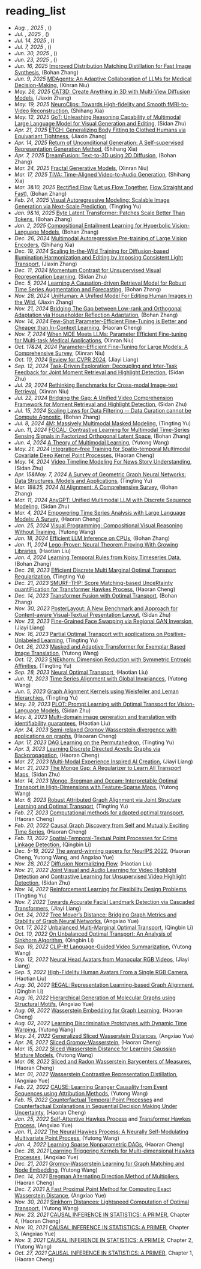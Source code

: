 # reading_list
* _Aug. , 2025_ [](), ()
* _Jul. , 2025_ [](), ()
* _Jul. 14, 2025_ [](), ()
* _Jul. 7, 2025_ [](), ()
* _Jun. 30, 2025_ [](), ()
* _Jun. 23, 2025_ [](), ()
* _Jun. 16, 2025_ [Improved Distribution Matching Distillation for Fast Image Synthesis](https://neurips.cc/virtual/2024/oral/97949), (Bohan Zhang)
* _Jun. 9, 2025_ [MDAgents: An Adaptive Collaboration of LLMs for Medical Decision-Making](https://neurips.cc/virtual/2024/oral/97988), (Xinran Niu)
* _May. 26, 2025_ [CAT3D: Create Anything in 3D with Multi-View Diffusion Models](https://neurips.cc/virtual/2024/oral/97975), (Jiaxin Zhang)
* _May. 19, 2025_ [NeuroClips: Towards High-fidelity and Smooth fMRI-to-Video Reconstruction](https://neurips.cc/virtual/2024/oral/97992), (Shihang Xia)
* _May. 12, 2025_ [GoT: Unleashing Reasoning Capability of Multimodal Large Language Model for Visual Generation and Editing](https://github.com/rongyaofang/GoT), (Sidan Zhu)
* _Apr. 21, 2025_ [ETCH: Generalizing Body Fitting to Clothed Humans via Equivariant Tightness](https://arxiv.org/pdf/2503.10624), (Jiaxin Zhang)
* _Apr. 14, 2025_ [Return of Unconditional Generation: A Self-supervised Representation Generation Method](https://neurips.cc/virtual/2024/oral/97963), (Shihang Xia)
* _Apr. 7, 2025_ [DreamFusion: Text-to-3D using 2D Diffusion](https://dreamfusion3d.github.io/), (Bohan Zhang)
* _Mar. 24, 2025_ [Fractal Generative Models](https://arxiv.org/pdf/2502.17437), (Xinran Niu)
* _Mar. 17, 2025_ [TiVA: Time-Aligned Video-to-Audio Generation](https://openreview.net/pdf?id=tIpOYtxerl), (Shihang Xia)
* _Mar. 3&10, 2025_ [Rectified Flow](https://www.cs.utexas.edu/~lqiang/rectflow/html/intro.html) ([Let us Flow Together](https://www.cs.utexas.edu/~lqiang/PDF/flow_book.pdf), [Flow Straight and Fast](https://arxiv.org/pdf/2209.03003)), (Bohan Zhang)
* _Feb. 24, 2025_ [Visual Autoregressive Modeling: Scalable Image Generation via Next-Scale Prediction](https://openreview.net/forum?id=gojL67CfS8), (Tingting Yu)
* _Jan. 9&16, 2025_ [Byte Latent Transformer: Patches Scale Better Than Tokens](https://arxiv.org/pdf/2412.09871), (Bohan Zhang)
* _Jan. 2, 2025_ [Compositional Entailment Learning for Hyperbolic Vision-Language Models](https://openreview.net/forum?id=3i13Gev2hV), (Bohan Zhang)
* _Dec. 26, 2024_ [Multimodal Autoregressive Pre-training of Large Vision Encoders](https://arxiv.org/pdf/2411.14402), (Shihang Xia)
* _Dec. 19, 2024_ [Scaling In-the-Wild Training for Diffusion-based Illumination Harmonization and Editing by Imposing Consistent Light Transport](https://openreview.net/forum?id=u1cQYxRI1H), (Jiaxin Zhang)
* _Dec. 11, 2024_ [Momentum Contrast for Unsupervised Visual Representation Learning](https://openaccess.thecvf.com/content_CVPR_2020/html/He_Momentum_Contrast_for_Unsupervised_Visual_Representation_Learning_CVPR_2020_paper.html), (Sidan Zhu)
* _Dec. 5, 2024_ [Learning A Causation-driven Retrieval Model for Robust Time Series Augmentation and Forecasting](), (Bohan Zhang)
* _Nov. 28, 2024_ [UniHuman: A Unified Model For Editing Human Images in the Wild](https://openaccess.thecvf.com/content/CVPR2024/papers/Li_UniHuman_A_Unified_Model_For_Editing_Human_Images_in_the_CVPR_2024_paper.pdf), (Jiaxin Zhang)
* _Nov. 21, 2024_ [Bridging The Gap between Low-rank and Orthogonal Adaptation via Householder Reflection Adaptation](https://arxiv.org/abs/2405.17484), (Bohan Zhang)
* _Nov. 14, 2024_ [Few-Shot Parameter-Efficient Fine-Tuning is Better and Cheaper than In-Context Learning](https://proceedings.neurips.cc/paper_files/paper/2022/hash/0cde695b83bd186c1fd456302888454c-Abstract-Conference.html), (Haoran Cheng)
* _Nov. 7, 2024_ [When MOE Meets LLMs: Parameter Efficient Fine-tuning for Multi-task Medical Applications](https://dl.acm.org/doi/pdf/10.1145/3626772.3657722), (Xinran Niu)
* _Oct. 17&24, 2024_ [Parameter-Efficient Fine-Tuning for Large Models: A Comprehensive Survey](https://arxiv.org/pdf/2403.14608), (Xinran Niu)
* _Oct. 10, 2024_ [Review for CVPR 2024](https://openaccess.thecvf.com/CVPR2024), (Jiayi Liang)
* _Sep. 12, 2024_ [Task-Driven Exploration: Decoupling and Inter-Task Feedback for Joint Moment Retrieval and Highlight Detection](https://openaccess.thecvf.com/content/CVPR2024/html/Yang_Task-Driven_Exploration_Decoupling_and_Inter-Task_Feedback_for_Joint_Moment_Retrieval_CVPR_2024_paper.html), (Sidan Zhu)
* _Jul. 29, 2024_ [Rethinking Benchmarks for Cross-modal Image-text Retrieval](https://dl.acm.org/doi/abs/10.1145/3539618.3591758?casa_token=159CQgtWd8YAAAAA:tlPubgCVZJTuLrdgX2kHPtvbUWuBy3-bLN9SyHjan5lJncLOB0g0JWfEDFZxf42rMUEg3TjZsxDetQI), (Xinran Niu)
* _Jul. 22, 2024_ [Bridging the Gap: A Unified Video Comprehension Framework for Moment Retrieval and Highlight Detection](https://openaccess.thecvf.com/content/CVPR2024/html/Xiao_Bridging_the_Gap_A_Unified_Video_Comprehension_Framework_for_Moment_CVPR_2024_paper.html), (Sidan Zhu)
* _Jul. 15, 2024_ [Scaling Laws for Data Filtering -- Data Curation cannot be Compute Agnostic](https://arxiv.org/abs/2404.07177), (Bohan Zhang)
* _Jul. 8, 2024_ [4M: Massively Multimodal Masked Modeling](https://papers.nips.cc/paper_files/paper/2023/hash/b6446566965fa38e183650728ab70318-Abstract-Conference.html), (Tingting Yu)
* _Jun. 11, 2024_ [FOCAL: Contrastive Learning for Multimodal Time-Series Sensing Signals in Factorized Orthogonal Latent Space](https://papers.nips.cc/paper_files/paper/2023/hash/93e98ddf39a9beb0a97fbbe56a986c80-Abstract-Conference.html), (Bohan Zhang)
* _Jun. 4, 2024_ [A Theory of Multimodal Learning](https://papers.nips.cc/paper_files/paper/2023/hash/b316495425d076b4abffc065a64c2cca-Abstract-Conference.html), (Yutong Wang)
* _May. 21, 2024_ [Integration-free Training for Spatio-temporal Multimodal Covariate Deep Kernel Point Processes](https://papers.nips.cc/paper_files/paper/2023/hash/4eb2c0adafbe71269f3a772c130f9e53-Abstract-Conference.html), (Haoran Cheng)
* _May. 14, 2024_ [Video Timeline Modeling For News Story Understanding](https://proceedings.neurips.cc/paper_files/paper/2023/hash/5a0f92efaa8f0cd67992caf6b2fa2bac-Abstract-Datasets_and_Benchmarks.html), (Sidan Zhu)
* _Apr. 15&May. 7, 2024_ [A Survey of Geometric Graph Neural Networks: Data Structures, Models and Applications](https://arxiv.org/abs/2403.00485), (Tingting Yu)
* _Mar. 18&25, 2024_ [AI Alignment: A Comprehensive Survey](https://arxiv.org/pdf/2310.19852.pdf), (Bohan Zhang)
* _Mar. 11, 2024_ [AnyGPT: Unified Multimodal LLM with Discrete Sequence Modeling](https://arxiv.org/pdf/2402.12226.pdf), (Sidan Zhu)
* _Mar. 4, 2024_ [Empowering Time Series Analysis with Large Language Models: A Survey](https://arxiv.org/pdf/2402.03182.pdf), (Haoran Cheng)
* _Jan. 25, 2024_ [Visual Programming: Compositional Visual Reasoning Without Training](https://openaccess.thecvf.com/content/CVPR2023/html/Gupta_Visual_Programming_Compositional_Visual_Reasoning_Without_Training_CVPR_2023_paper.html), (Yutong Wang)
* _Jan. 18, 2024_ [Efficient LLM Inference on CPUs](https://arxiv.org/pdf/2311.00502.pdf), (Bohan Zhang)
* _Jan. 11, 2024_ [Lego-Prover: Neural Theorem Proving With Growing Libraries](https://arxiv.org/pdf/2310.00656.pdf), (Haotian Liu)
* _Jan. 4, 2024_ [Learning Temporal Rules from Noisy Timeseries Data](https://arxiv.org/abs/2202.05403), (Bohan Zhang)
* _Dec. 28, 2023_ [Efficient Discrete Multi Marginal Optimal Transport Regularization](https://openreview.net/forum?id=R98ZfMt-jE), (Tingting Yu)
* _Dec. 21, 2023_ [SMURF-THP: Score Matching-based UnceRtainty quantiFication for Transformer Hawkes Process](https://openreview.net/pdf?id=ZeEkuTENLH), (Haoran Cheng)
* _Dec. 14, 2023_ [Transformer Fusion with Optimal Transport](https://arxiv.org/pdf/2310.05719.pdf), (Bohan Zhang)
* _Nov. 30, 2023_ [PosterLayout: A New Benchmark and Approach for Content-aware Visual-Textual Presentation Layout](https://arxiv.org/abs/2303.15937), (Sidan Zhu)
* _Nov. 23, 2023_ [Fine-Grained Face Swapping via Regional GAN Inversion](https://arxiv.org/abs/2211.14068), (Jiayi Liang)
* _Nov. 16, 2023_ [Partial Optimal Transport with applications on Positive-Unlabeled Learning](https://proceedings.neurips.cc/paper/2020/file/1e6e25d952a0d639b676ee20d0519ee2-Paper.pdf), (Tingting Yu)
* _Oct. 26, 2023_ [Masked and Adaptive Transformer for Exemplar Based Image Translation](https://arxiv.org/abs/2303.17123), (Yutong Wang)
* _Oct. 12, 2023_ [SNEkhorn: Dimension Reduction with Symmetric Entropic Affinities](https://arxiv.org/pdf/2305.13797.pdf), (Tingting Yu)
* _Sep. 28, 2023_ [Neural Optimal Transport](https://openreview.net/forum?id=d8CBRlWNkqH), (Haotian Liu)
* _Jun. 12, 2023_ [Time Series Alignment with Global Invariances](https://arxiv.org/pdf/2002.03848.pdf), (Yutong Wang)
* _Jun. 5, 2023_ [Graph Alignment Kernels using Weisfeiler and Leman Hierarchies](https://www.lix.polytechnique.fr/~nikolentzos/files/gawl_aistats23.pdf), (Tingting Yu)
* _May. 29, 2023_ [PLOT: Prompt Learning with Optimal Transport for Vision-Language Models](https://arxiv.org/pdf/2210.01253.pdf), (Sidan Zhu)
* _May. 8, 2023_ [Multi-domain image generation and translation with identifiability guarantees](https://openreview.net/forum?id=U2g8OGONA_V), (Haotian Liu)
* _Apr. 24, 2023_ [Semi-relaxed Gromov Wasserstein divergence with applications on graphs](https://arxiv.org/abs/2110.02753), (Haoaran Cheng)
* _Apr. 17, 2023_ [DAG Learning on the Permutahedron](https://arxiv.org/pdf/2301.11898.pdf), (Tingting Yu)
* _Apr. 3, 2023_ [Learning Discrete Directed Acyclic Graphs via Backpropagation](https://arxiv.org/pdf/2210.15353.pdf), (Haoran Cheng)
* _Mar. 27, 2023_ [Multi-Modal Experience Inspired AI Creation](https://arxiv.org/pdf/2209.02427.pdf), (Jiayi Liang)
* _Mar. 21, 2023_ [The Monge Gap: A Regularizer to Learn All Transport Maps](https://arxiv.org/pdf/2302.04953.pdf), (Sidan Zhu)
* _Mar. 14, 2023_ [Monge, Bregman and Occam: Interpretable Optimal Transport in High-Dimensions with Feature-Sparse Maps](https://arxiv.org/pdf/2302.04065.pdf), (Yutong Wang)
* _Mar. 6, 2023_ [Robust Attributed Graph Alignment via Joint Structure Learning and Optimal Transport](https://arxiv.org/pdf/2301.12721.pdf), (Tingting Yu)
* _Feb. 27, 2023_ [Computational methods for adapted optimal transport](https://arxiv.org/abs/2203.05005), (Haoran Cheng)
* _Feb. 20, 2022_ [Causal Graph Discovery from Self and Mutually Exciting Time Series](https://arxiv.org/abs/2106.02600), (Haoran Cheng)
* _Feb. 13, 2022_ [Spatial-Temporal-Textual Point Processes for Crime Linkage Detection](https://arxiv.org/pdf/1902.00440.pdf), (Qingbin Li)
* _Dec. 5-19, 2022_ [The award-winning papers for NeurIPS 2022](https://blog.neurips.cc/2022/11/21/announcing-the-neurips-2022-awards), (Haoran Cheng, Yutong Wang, and Angxiao Yue)
* _Nov. 28, 2022_ [Diffusion Normalizing Flow](https://proceedings.neurips.cc/paper/2021/hash/876f1f9954de0aa402d91bb988d12cd4-Abstract.html), (Haotian Liu)
* _Nov. 21, 2022_ [Joint Visual and Audio Learning for Video Highlight Detection](https://openaccess.thecvf.com/content/ICCV2021/papers/Badamdorj_Joint_Visual_and_Audio_Learning_for_Video_Highlight_Detection_ICCV_2021_paper.pdf) and [Contrastive Learning for Unsupervised Video Highlight Detection](https://openaccess.thecvf.com/content/CVPR2022/papers/Badamdorj_Contrastive_Learning_for_Unsupervised_Video_Highlight_Detection_CVPR_2022_paper.pdf), (Sidan Zhu)
* _Nov. 14, 2022_ [Reinforcement Learning for Flexibility Design Problems](https://arxiv.org/pdf/2101.00355.pdf), (Tingting Yu)
* _Nov. 7, 2022_ [Towards Accurate Facial Landmark Detection via Cascaded Transformers](https://openaccess.thecvf.com/content/CVPR2022/html/Li_Towards_Accurate_Facial_Landmark_Detection_via_Cascaded_Transformers_CVPR_2022_paper.html), (Jiayi Liang)
* _Oct. 24, 2022_ [Tree Mover’s Distance: Bridging Graph Metrics and Stability of Graph Neural Networks](https://arxiv.org/pdf/2210.01906.pdf), (Angxiao Yue)
* _Oct. 17, 2022_ [Unbalanced Multi-Marginal Optimal Transport](https://arxiv.org/pdf/2103.10854.pdf), (Qingbin Li)
* _Oct. 10, 2022_ [On Unbalanced Optimal Transport: An Analysis of Sinkhorn Algorithm](https://proceedings.mlr.press/v119/pham20a/pham20a.pdf), (Qingbin Li)
* _Sep. 19, 2022_ [CLIP-It! Language-Guided Video Summarization](https://proceedings.neurips.cc/paper/2021/hash/7503cfacd12053d309b6bed5c89de212-Abstract.html), (Yutong Wang)
* _Sep. 12, 2022_ [Neural Head Avatars from Monocular RGB Videos](https://openaccess.thecvf.com/content/CVPR2022/html/Grassal_Neural_Head_Avatars_From_Monocular_RGB_Videos_CVPR_2022_paper.html), (Jiayi Liang)
* _Sep. 5, 2022_ [High-Fidelity Human Avatars From a Single RGB Camera](https://openaccess.thecvf.com/content/CVPR2022/html/Zhao_High-Fidelity_Human_Avatars_From_a_Single_RGB_Camera_CVPR_2022_paper.html), (Haotian Liu)
* _Aug. 30, 2022_ [REGAL: Representation Learning-based Graph Alignment](https://dl.acm.org/doi/pdf/10.1145/3269206.3271788), (Qingbin Li)
* _Aug. 16, 2022_ [Hierarchical Generation of Molecular Graphs using Structural Motifs](https://proceedings.mlr.press/v119/jin20a.html), (Angxiao Yue)
* _Aug. 09, 2022_ [Wasserstein Embedding for Graph Learning](https://arxiv.org/abs/2006.09430), (Haoran Cheng)
* _Aug. 02, 2022_ [Learning Discriminative Prototypes with Dynamic Time Warping](https://openaccess.thecvf.com/content/CVPR2021/papers/Chang_Learning_Discriminative_Prototypes_With_Dynamic_Time_Warping_CVPR_2021_paper.pdf), (Yutong Wang)
* _May. 24, 2022_ [Generalized Sliced Wasserstein Distances](https://proceedings.neurips.cc/paper/2019/file/f0935e4cd5920aa6c7c996a5ee53a70f-Paper.pdf), (Angxiao Yue)
* _Apr. 26, 2022_ [Sliced Gromov-Wasserstein](https://openreview.net/pdf?id=ByllaSHl8H), (Haoran Cheng)
* _Mar. 15, 2022_ [Sliced Wasserstein Distance for Learning Gaussian Mixture Models](https://openaccess.thecvf.com/content_cvpr_2018/papers/Kolouri_Sliced_Wasserstein_Distance_CVPR_2018_paper.pdf), (Yutong Wang)
* _Mar. 08, 2022_ [Sliced and Radon Wasserstein Barycenters of Measures](https://hal.archives-ouvertes.fr/hal-00881872/document), (Haoran Cheng)
* _Mar. 01, 2022_ [Wasserstein Contrastive Representation Distillation](https://openaccess.thecvf.com/content/CVPR2021/html/Chen_Wasserstein_Contrastive_Representation_Distillation_CVPR_2021_paper.html), (Angxiao Yue)
* _Feb. 22, 2022_ [CAUSE: Learning Granger Causality from Event Sequences using Attribution Methods](https://arxiv.org/pdf/2002.07906.pdf), (Yutong Wang)
* _Feb. 15, 2022_ [Counterfactual Temporal Point Processes](https://arxiv.org/pdf/2111.07603.pdf) and [Counterfactual Explanations in Sequential Decision Making Under Uncertainty](https://proceedings.neurips.cc/paper/2021/file/fd0a5a5e367a0955d81278062ef37429-Paper.pdf), (Haoran Cheng)
* _Jan. 25, 2022_ [Self-Attentive Hawkes Process](http://proceedings.mlr.press/v119/zhang20q.html) and [Transformer Hawkes Process](https://arxiv.org/pdf/2002.09291.pdf), (Angxiao Yue)
* _Jan. 11, 2022_ [The Neural Hawkes Process: A Neurally Self-Modulating Multivariate Point Process](https://proceedings.neurips.cc/paper/2017/file/6463c88460bd63bbe256e495c63aa40b-Paper.pdf), (Yutong Wang)
* _Jan. 4, 2022_ [Learning Sparse Nonparametric DAGs](http://proceedings.mlr.press/v108/zheng20a/zheng20a.pdf), (Haoran Cheng)
* _Dec. 28, 2021_ [Learning Triggering Kernels for Multi-dimensional Hawkes Processes](http://proceedings.mlr.press/v28/zhou13.pdf), (Angxiao Yue)
* _Dec. 21, 2021_ [Gromov-Wasserstein Learning for Graph Matching and Node Embedding](http://proceedings.mlr.press/v97/xu19b/xu19b.pdf), (Yutong Wang)
* _Dec. 14, 2021_ [Bregman Alternating Direction Method of Multipliers](https://arxiv.org/pdf/1306.3203.pdf), (Haoran Cheng)
* _Dec. 7, 2021_ [A Fast Proximal Point Method for Computing Exact Wasserstein Distance](http://proceedings.mlr.press/v115/xie20b/xie20b.pdf), (Angxiao Yue)
* _Nov. 30, 2021_ [Sinkhorn Distances: Lightspeed Computation of Optimal Transport](https://proceedings.neurips.cc/paper/2013/file/af21d0c97db2e27e13572cbf59eb343d-Paper.pdf), (Yutong Wang)
* _Nov. 23, 2021_ [CAUSAL INFERENCE IN STATISTICS: A PRIMER](http://bayes.cs.ucla.edu/PRIMER/), Chapter 4, (Haoran Cheng)
* _Nov. 10, 2021_ [CAUSAL INFERENCE IN STATISTICS: A PRIMER](http://bayes.cs.ucla.edu/PRIMER/), Chapter 3, (Angxiao Yue)
* _Nov. 3, 2021_ [CAUSAL INFERENCE IN STATISTICS: A PRIMER](http://bayes.cs.ucla.edu/PRIMER/), Chapter 2, (Yutong Wang)
* _Oct. 27, 2021_ [CAUSAL INFERENCE IN STATISTICS: A PRIMER](http://bayes.cs.ucla.edu/PRIMER/), Chapter 1, (Haoran Cheng)
